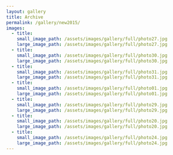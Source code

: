 ```yaml
---
layout: gallery
title: Archive
permalink: /gallery/new2015/
images:
  - title:
    small_image_path: /assets/images/gallery/full/photo27.jpg
    large_image_path: /assets/images/gallery/full/photo27.jpg
  - title:
    small_image_path: /assets/images/gallery/full/photo30.jpg
    large_image_path: /assets/images/gallery/full/photo30.jpg
  - title:
    small_image_path: /assets/images/gallery/full/photo31.jpg
    large_image_path: /assets/images/gallery/full/photo31.jpg
  - title:
    small_image_path: /assets/images/gallery/full/photo01.jpg
    large_image_path: /assets/images/gallery/full/photo01.jpg
  - title:
    small_image_path: /assets/images/gallery/full/photo29.jpg
    large_image_path: /assets/images/gallery/full/photo29.jpg
  - title:
    small_image_path: /assets/images/gallery/full/photo20.jpg
    large_image_path: /assets/images/gallery/full/photo20.jpg
  - title:
    small_image_path: /assets/images/gallery/full/photo24.jpg
    large_image_path: /assets/images/gallery/full/photo24.jpg
---
```



